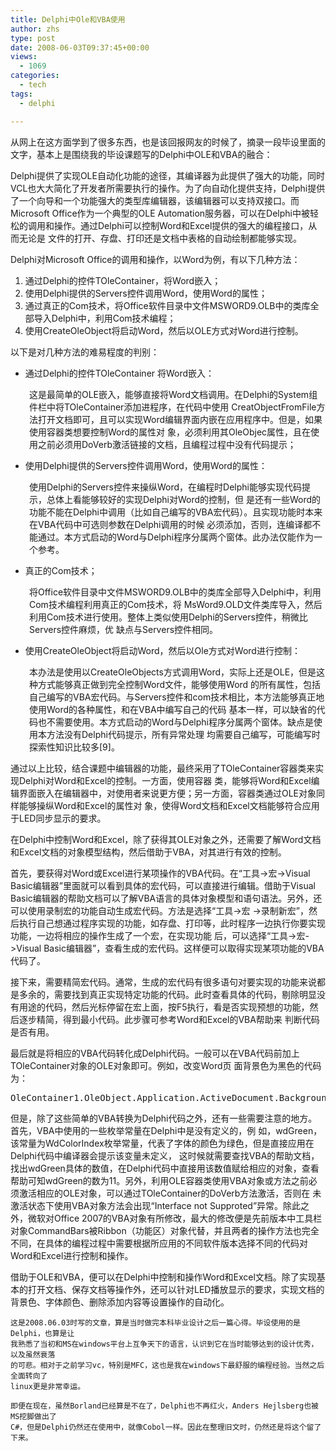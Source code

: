 ```yaml
---
title: Delphi中Ole和VBA使用
author: zhs
type: post
date: 2008-06-03T09:37:45+00:00
views:
  - 1069
categories:
  - tech
tags:
  - delphi

---
```

从网上在这方面学到了很多东西，也是该回报网友的时候了，摘录一段毕设里面的文字，基本上是围绕我的毕设课题写的Delphi中OLE和VBA的融合：

Delphi提供了实现OLE自动化功能的途径，其编译器为此提供了强大的功能，同时VCL也大大简化了开发者所需要执行的操作。为了向自动化提供支持，Delphi提供了一个向导和一个功能强大的类型库编辑器，该编辑器可以支持双接口。而Microsoft Office作为一个典型的OLE Automation服务器，可以在Delphi中被轻松的调用和操作。通过Delphi可以控制Word和Excel提供的强大的编程接口，从而无论是 文件的打开、存盘、打印还是文档中表格的自动绘制都能够实现。<!--more-->

Delphi对Microsoft Office的调用和操作，以Word为例，有以下几种方法：

  1. 通过Delphi的控件TOleContainer，将Word嵌入；
  2. 使用Delphi提供的Servers控件调用Word，使用Word的属性；
  3. 通过真正的Com技术，将Office软件目录中文件MSWORD9.OLB中的类库全部导入Delphi中，利用Com技术编程；
  4. 使用CreateOleObject将启动Word，然后以OLE方式对Word进行控制。

以下是对几种方法的难易程度的判别：

  * 通过Delphi的控件TOleContainer 将Word嵌入：

<p style="padding-left: 30px;">
  这是最简单的OLE嵌入，能够直接将Word文档调用。在Delphi的System组件栏中将TOleContainer添加进程序，在代码中使用 CreatObjectFromFile方法打开文档即可，且可以实现Word编辑界面内嵌在应用程序中。但是，如果使用容器类想要控制Word的属性对 象，必须利用其OleObjec属性，且在使用之前必须用DoVerb激活链接的文档，且编程过程中没有代码提示；
</p>

  * 使用Delphi提供的Servers控件调用Word，使用Word的属性：

<p style="padding-left: 30px;">
  使用Delphi的Servers控件来操纵Word，在编程时Delphi能够实现代码提示，总体上看能够较好的实现Delphi对Word的控制，但 是还有一些Word的功能不能在Delphi中调用（比如自己编写的VBA宏代码）。且实现功能时本来在VBA代码中可选则参数在Delphi调用的时候 必须添加，否则，连编译都不能通过。本方式启动的Word与Delphi程序分属两个窗体。此办法仅能作为一个参考。
</p>

  * 真正的Com技术；

<p style="padding-left: 30px;">
  将Office软件目录中文件MSWORD9.OLB中的类库全部导入Delphi中，利用Com技术编程利用真正的Com技术，将 MsWord9.OLD文件类库导入，然后利用Com技术进行使用。整体上类似使用Delphi的Servers控件，稍微比Servers控件麻烦，优 缺点与Servers控件相同。
</p>

  * 使用CreateOleObject将启动Word，然后以Ole方式对Word进行控制：

<p style="padding-left: 30px;">
  本办法是使用以CreateOleObjects方式调用Word，实际上还是OLE，但是这种方式能够真正做到完全控制Word文件，能够使用Word 的所有属性，包括自己编写的VBA宏代码。与Servers控件和com技术相比，本方法能够真正地使用Word的各种属性，和在VBA中编写自己的代码 基本一样，可以缺省的代码也不需要使用。本方式启动的Word与Delphi程序分属两个窗体。缺点是使用本方法没有Delphi代码提示，所有异常处理 均需要自己编写，可能编写时探索性知识比较多[9]。
</p>

通过以上比较，结合课题中编辑器的功能，最终采用了TOleContainer容器类来实现Delphi对Word和Excel的控制。一方面，使用容器 类，能够将Word和Excel编辑界面嵌入在编辑器中，对使用者来说更方便；另一方面，容器类通过OLE对象同样能够操纵Word和Excel的属性对 象，使得Word文档和Excel文档能够符合应用于LED同步显示的要求。

在Delphi中控制Word和Excel，除了获得其OLE对象之外，还需要了解Word文档和Excel文档的对象模型结构，然后借助于VBA，对其进行有效的控制。

首先，要获得对Word或Excel进行某项操作的VBA代码。在“工具->宏->Visual Basic编辑器”里面就可以看到具体的宏代码，可以直接进行编辑。借助于Visual Basic编辑器的帮助文档可以了解VBA语言的具体对象模型和语句语法。另外，还可以使用录制宏的功能自动生成宏代码。方法是选择“工具->宏 ->录制新宏”，然后执行自己想通过程序实现的功能，如存盘、打印等，此时程序一边执行你要实现功能，一边将相应的操作生成了一个宏，在实现功能 后，可以选择“工具->宏->Visual Basic编辑器”，查看生成的宏代码。这样便可以取得实现某项功能的VBA代码了。

接下来，需要精简宏代码。通常，生成的宏代码有很多语句对要实现的功能来说都是多余的，需要找到真正实现特定功能的代码。此时查看具体的代码，剔除明显没 有用途的代码，然后光标停留在宏上面，按F5执行，看是否实现预想的功能，然后逐步精简，得到最小代码。此步骤可参考Word和Excel的VBA帮助来 判断代码是否有用。

最后就是将相应的VBA代码转化成Delphi代码。一般可以在VBA代码前加上TOleContainer对象的OLE对象即可。例如，改变Word页 面背景色为黑色的代码为：

<pre class="brush: delphi; gutter: true">OleContainer1.OleObject.Application.ActiveDocument.Background.Fill.ForeColor.RGB:=clBlack;</pre>

但是，除了这些简单的VBA转换为Delphi代码之外，还有一些需要注意的地方。首先，VBA中使用的一些枚举常量在Delphi中是没有定义的，例 如，wdGreen，该常量为WdColorIndex枚举常量，代表了字体的颜色为绿色，但是直接应用在Delphi代码中编译器会提示该变量未定义， 这时候就需要查找VBA的帮助文档，找出wdGreen具体的数值，在Delphi代码中直接用该数值赋给相应的对象，查看帮助可知wdGreen的数为11。另外，利用OLE容器类使用VBA对象或方法之前必须激活相应的OLE对象，可以通过TOleContainer的DoVerb方法激活，否则在 未激活状态下使用VBA对象方法会出现“Interface not Supproted”异常。除此之外，微软对Office 2007的VBA对象有所修改，最大的修改便是先前版本中工具栏对象CommandBars被Ribbon（功能区）对象代替，并且两者的操作方法也完全 不同，在具体的编程过程中需要根据所应用的不同软件版本选择不同的代码对Word和Excel进行控制和操作。

借助于OLE和VBA，便可以在Delphi中控制和操作Word和Excel文档。除了实现基本的打开文档、保存文档等操作外，还可以针对LED播放显示的要求，实现文档的背景色、字体颜色、删除添加内容等设置操作的自动化。


```text
这是2008.06.03时写的文章，算是当时做完本科毕业设计之后一篇心得。毕设使用的是Delphi，也算是让
我熟悉了当初和MS在windows平台上互争天下的语言，认识到它在当时能够达到的设计优秀，以及虽然衰落
的可悲。相对于之前学习vc，特别是MFC，这也是我在windows下最舒服的编程经验。当然之后全面转向了
linux更是非常幸运。

即便在现在，虽然Borland已经算是不在了，Delphi也不再红火，Anders Hejlsberg也被MS挖脚做出了
C#，但是Delphi仍然还在使用中，就像Cobol一样。因此在整理旧文时，仍然还是将这个留了下来。
```

